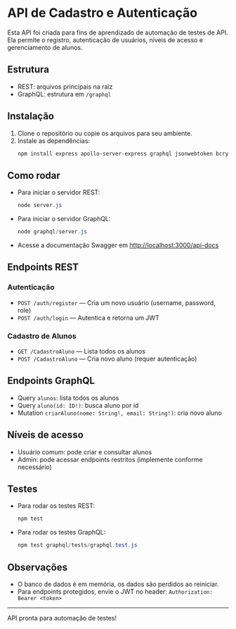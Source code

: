 # API de Cadastro e Autenticação

Esta API foi criada para fins de aprendizado de automação de testes de API. Ela permite o registro, autenticação de usuários, níveis de acesso e gerenciamento de alunos.

## Estrutura

- REST: arquivos principais na raiz
- GraphQL: estrutura em `/graphql`

## Instalação

1. Clone o repositório ou copie os arquivos para seu ambiente.
2. Instale as dependências:
   ```powershell
   npm install express apollo-server-express graphql jsonwebtoken bcryptjs swagger-ui-express mocha supertest sinon chai
   ```

## Como rodar

- Para iniciar o servidor REST:
  ```powershell
  node server.js
  ```
- Para iniciar o servidor GraphQL:
  ```powershell
  node graphql/server.js
  ```
- Acesse a documentação Swagger em [http://localhost:3000/api-docs](http://localhost:3000/api-docs)

## Endpoints REST

### Autenticação
- `POST /auth/register` — Cria um novo usuário (username, password, role)
- `POST /auth/login` — Autentica e retorna um JWT

### Cadastro de Alunos
- `GET /CadastroAluno` — Lista todos os alunos
- `POST /CadastroAluno` — Cria novo aluno (requer autenticação)

## Endpoints GraphQL

- Query `alunos`: lista todos os alunos
- Query `aluno(id: ID!)`: busca aluno por id
- Mutation `criarAluno(nome: String!, email: String!)`: cria novo aluno

## Níveis de acesso
- Usuário comum: pode criar e consultar alunos
- Admin: pode acessar endpoints restritos (implemente conforme necessário)

## Testes

- Para rodar os testes REST:
  ```powershell
  npm test
  ```
- Para rodar os testes GraphQL:
  ```powershell
  npm test graphql/tests/graphql.test.js
  ```

## Observações
- O banco de dados é em memória, os dados são perdidos ao reiniciar.
- Para endpoints protegidos, envie o JWT no header: `Authorization: Bearer <token>`

---

API pronta para automação de testes!
